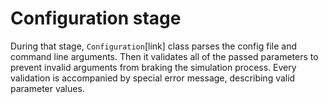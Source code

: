 # Configuration stage



During that stage, ```Configuration```[link] class parses the config file and command line arguments. 
Then it validates all of the passed parameters to prevent invalid arguments from braking the simulation process.
Every validation is accompanied by special error message, describing valid parameter values.